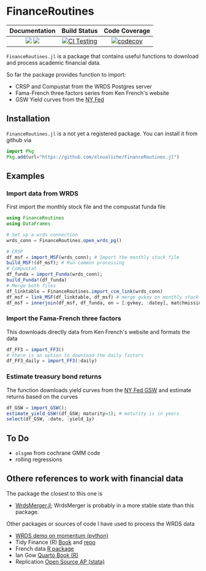 # FinanceRoutines

| **Documentation**                                                               | **Build Status**                                                                                | **Code Coverage**                                                                                |
|:-------------------------------------------------------------------------------:|:-----------------------------------------------------------------------------------------------:|:------------------------------------------------------------------------------------------------:|
| [![][docs-stable-img]][docs-stable-url] [![][docs-latest-img]][docs-latest-url] | [![CI Testing](https://github.com/eloualiche/FinanceRoutines.jl/actions/workflows/CI.yml/badge.svg?branch=main)](https://github.com/eloualiche/FinanceRoutines.jl/actions/workflows/CI.yml?query=branch%3Amain) | [![codecov](https://codecov.io/gh/eloualiche/FinanceRoutines.jl/graph/badge.svg?token=A6IYNO17NK)](https://codecov.io/gh/eloualiche/FinanceRoutines.jl)


`FinanceRoutines.jl` is a package that contains useful functions to download and process academic financial data.

So far the package provides function to import:

  - CRSP and Compustat from the WRDS Postgres server
  - Fama-French three factors series from Ken French's website
  - GSW Yield curves from the [NY Fed](https://www.federalreserve.gov/pubs/feds/2006/200628/200628abs.html)


## Installation

`FinanceRoutines.jl` is a not yet a registered package.
You can install it from github  via

```julia
import Pkg
Pkg.add(url="https://github.com/eloualiche/FinanceRoutines.jl")
```

## Examples

### Import data from WRDS

First import the monthly stock file and the compustat funda file
```julia
using FinanceRoutines
using DataFrames

# Set up a wrds connection
wrds_conn = FinanceRoutines.open_wrds_pg()

# CRSP
df_msf = import_MSF(wrds_conn); # Import the monthly stock file
build_MSF!(df_msf); # Run common processing
# Compustat
df_funda = import_Funda(wrds_conn);
build_Funda!(df_funda)
# Merge both files
df_linktable = FinanceRoutines.import_ccm_link(wrds_conn)
df_msf = link_MSF(df_linktable, df_msf) # merge gvkey on monthly stock file
df_msf = innerjoin(df_msf, df_funda, on = [:gvkey, :datey], matchmissing=:notequal)
```

### Import the Fama-French three factors

This downloads directly data from Ken French's website and formats the data

```julia
df_FF3 = import_FF3()
# there is an option to download the daily factors
df_FF3_daily = import_FF3(:daily)
```

### Estimate treasury bond returns

The function downloads yield curves from the [NY Fed GSW](https://www.federalreserve.gov/pubs/feds/2006/200628/200628abs.html) and estimate returns based on the curves

```julia
df_GSW = import_GSW();
estimate_yield_GSW!(df_GSW; maturity=1); # maturity is in years
select(df_GSW, :date, :yield_1y)
```


## To Do

  - `olsgmm` from cochrane GMM code
  - rolling regressions


## Othere references to work with financial data

The package the closest to this one is

- [WrdsMerger.jl](https://github.com/junder873/WRDSMerger.jl); WrdsMerger is probably in a more stable state than this package.


Other packages or sources of code I have used to process the WRDS data

- [WRDS demo on momentum (python)](https://wrds-www.wharton.upenn.edu/documents/1442/wrds_momentum_demo.html)
- Tidy Finance (R) [Book](https://www.tidy-finance.org) and [repo](https://github.com/tidy-finance/website)
- French data [R package](https://nareal.github.io/frenchdata/articles/basic_usage.html)
- Ian Gow [Quarto Book (R)](https://iangow.github.io/far_book/ident.html)
- Replication [Open Source AP (stata)](https://github.com/OpenSourceAP/CrossSection/tree/master)




[docs-stable-img]: https://img.shields.io/badge/docs-stable-blue.svg
[docs-stable-url]: https://eloualiche.github.io/FinanceRoutines.jl/
[docs-latest-img]: https://img.shields.io/badge/docs-latest-blue.svg
[docs-latest-url]: https://eloualiche.github.io/FinanceRoutines.jl/
